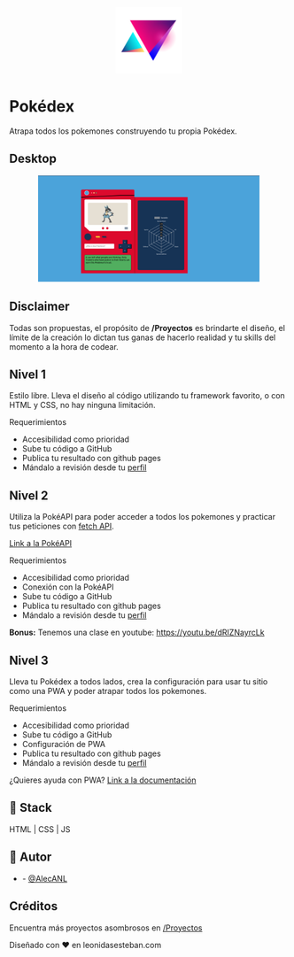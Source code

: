 <div align="center">
<img width="120px"  src="https://raw.githubusercontent.com/no-te-rindas/logo/main/Logo/LeonidasEsteban-destello-envolvente-cuadrada.png" />
</div>

# Pokédex

Atrapa todos los pokemones construyendo tu propia Pokédex.

## Desktop

<div align="center">
<img width="400px"  src="https://github.com/AlecANL/pokedex-vanilla/blob/main/src/images/desing.png" />

</div>

## Disclaimer

Todas son propuestas, el propósito de **/Proyectos** es brindarte el diseño, el límite de la creación lo dictan tus ganas de hacerlo realidad y tu skills del momento a la hora de codear.

## Nivel 1

Estilo libre. Lleva el diseño al código utilizando tu framework favorito, o con HTML y CSS, no hay ninguna limitación.

Requerimientos

- Accesibilidad como prioridad
- Sube tu código a GitHub
- Publica tu resultado con github pages
- Mándalo a revisión desde tu [perfil](https://leonidasesteban.com/estudiante)

## Nivel 2

Utiliza la PokéAPI para poder acceder a todos los pokemones y practicar tus peticiones con [fetch API](https://youtu.be/aKPcs-EIzZI).

[Link a la PokéAPI](https://pokeapi.co/)

Requerimientos

- Accesibilidad como prioridad
- Conexión con la PokéAPI
- Sube tu código a GitHub
- Publica tu resultado con github pages
- Mándalo a revisión desde tu [perfil](https://leonidasesteban.com/estudiante)

**Bonus:** Tenemos una clase en youtube: https://youtu.be/dRIZNayrcLk

## Nivel 3

Lleva tu Pokédex a todos lados, crea la configuración para usar tu sitio como una PWA y poder atrapar todos los pokemones.

Requerimientos

- Accesibilidad como prioridad
- Sube tu código a GitHub
- Configuración de PWA
- Publica tu resultado con github pages
- Mándalo a revisión desde tu [perfil](https://leonidasesteban.com/estudiante)

¿Quieres ayuda con PWA? [Link a la documentación](https://web.dev/progressive-web-apps/)

## 📌 Stack

HTML | CSS | JS

## 🌟 Autor

- **<Alexei>** - [@AlecANL](https://github.com/alecanl)

## Créditos

Encuentra más proyectos asombrosos en [/Proyectos](https://leonidasesteban.com/proyectos)

Diseñado con ♥️ en leonidasesteban.com
